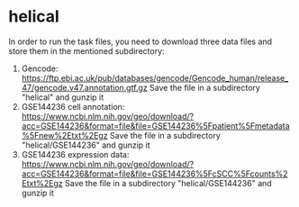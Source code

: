 # helical

In order to run the task files, you need to download three data files and store them in the mentioned subdirectory:  
 1. Gencode: https://ftp.ebi.ac.uk/pub/databases/gencode/Gencode_human/release_47/gencode.v47.annotation.gtf.gz
    Save the file in a subdirectory "helical" and gunzip it  
 2. GSE144236 cell annotation: https://www.ncbi.nlm.nih.gov/geo/download/?acc=GSE144236&format=file&file=GSE144236%5Fpatient%5Fmetadata%5Fnew%2Etxt%2Egz
    Save the file in a subdirectory "helical/GSE144236" and gunzip it
 3. GSE144236 expression data: https://www.ncbi.nlm.nih.gov/geo/download/?acc=GSE144236&format=file&file=GSE144236%5FcSCC%5Fcounts%2Etxt%2Egz
    Save the file in a subdirectory "helical/GSE144236" and gunzip it
